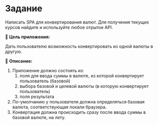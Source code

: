 # Задание

Написать SPA для конвертирования валют. Для получения текущих курсов найдите и используйте любое отрытое API. 

🎯 **Цель приложения:**

Дать пользователю возможность конвертировать из одной валюты в другую. 

📝 **Описание:**

1. Приложение должно состоять из:
    1. поля для ввода суммы в валюте, из которой конвертирует пользователь (базовой)
    2. выбора базовой и целевой валюты (в которую конвертирует пользователь)
    3. поля результата
2. По-умолчанию у пользователя должна определяться базовая валюта, соответствующая локали браузера.
3. Конвертация должна происходить сразу после ввода суммы в базовой валюте, на лету. 